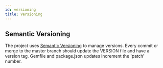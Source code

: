 ```yaml
---
id: versioning
title: Versioning
---
```


## Semantic Versioning

The project uses [Semantic Versioning](https://semver.org/) to manage versions. Every commit or merge to the master branch should update the VERSION file and have a version tag. Gemfile and package.json updates increment the 'patch' number.
